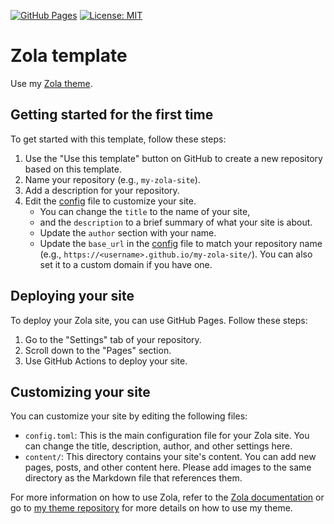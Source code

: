 [![GitHub Pages](https://github.com/noobping/zola-template/actions/workflows/pages.yml/badge.svg)](https://github.com/noobping/zola-template/actions/workflows/pages.yml)
[![License: MIT](https://img.shields.io/badge/License-MIT-default.svg)](https://opensource.org/licenses/MIT)

# Zola template

Use my [Zola theme](https://github.com/noobping/zola-theme).

## Getting started for the first time

To get started with this template, follow these steps:

1. Use the "Use this template" button on GitHub to create a new repository based on this template.
2. Name your repository (e.g., `my-zola-site`).
3. Add a description for your repository.
4. Edit the [config](config.toml) file to customize your site. 
    - You can change the `title` to the name of your site, 
    - and the `description` to a brief summary of what your site is about. 
    - Update the `author` section with your name.
    - Update the `base_url` in the [config](config.toml) file to match your repository name (e.g., `https://<username>.github.io/my-zola-site/`). You can also set it to a custom domain if you have one.

## Deploying your site

To deploy your Zola site, you can use GitHub Pages. Follow these steps:
1. Go to the "Settings" tab of your repository.
2. Scroll down to the "Pages" section.
3. Use GitHub Actions to deploy your site.

## Customizing your site

You can customize your site by editing the following files:

- `config.toml`: This is the main configuration file for your Zola site. You can change the title, description, author, and other settings here.
- `content/`: This directory contains your site's content. You can add new pages, posts, and other content here. Please add images to the same directory as the Markdown file that references them.

For more information on how to use Zola, refer to the [Zola documentation](https://www.getzola.org/documentation/) or go to [my theme repository](https://github.com/noobping/zola-theme) for more details on how to use my theme.

